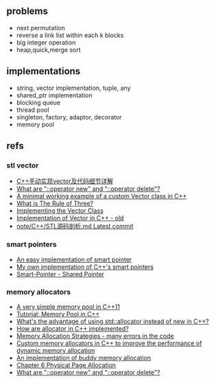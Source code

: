 ## problems
- next permutation
- reverse a link list within each k blocks
- big integer operation
- heap,quick,merge sort

## implementations
- string, vector implementation, tuple, any
- shared_ptr implementation
- blocking queue
- thread pool
- singleton, factory, adaptor, decorator
- memory pool


## refs

### stl vector
- [C++手动实现vector及代码细节详解](https://blog.csdn.net/weixin_50941083/article/details/122354948)
- [What are "::operator new" and "::operator delete"?](https://stackoverflow.com/questions/10513425/what-are-operator-new-and-operator-delete)
- [A minimal working example of a custom Vector class in C++](https://zshn25.github.io/c++-vector-mwe-tutorial/)
- [What is The Rule of Three?](https://stackoverflow.com/questions/4172722/what-is-the-rule-of-three/4172724#4172724)
- [Implementing the Vector Class](https://www.cs.odu.edu/~zeil/cs361/latest/Public/vectorImpl/index.html)
- [Implementation of Vector in C++ - old](https://stackoverflow.com/questions/5159061/implementation-of-vector-in-c)
- [note/C++/STL源码剖析.md Latest commit](https://github.com/arkingc/note/blob/master/C++/STL%E6%BA%90%E7%A0%81%E5%89%96%E6%9E%90.md)

### smart pointers
- [An easy implementation of smart pointer](https://gist.github.com/tarao/488676)
- [My own implementation of C++'s smart pointers](https://github.com/X-czh/smart_ptr)
- [Smart-Pointer - Shared Pointer](https://lokiastari.com/posts/Smart-Pointer-SharedPointer)

### memory allocators
- [A very simple memory pool in C++11](https://thinkingeek.com/2017/11/19/simple-memory-pool/)
- [Tutorial: Memory Pool in C++](http://www.mario-konrad.ch/blog/programming/cpp-memory_pool.html)
- [What's the advantage of using std::allocator instead of new in C++?](https://stackoverflow.com/questions/31358804/whats-the-advantage-of-using-stdallocator-instead-of-new-in-c)
- [How are allocator in C++ implemented?](https://stackoverflow.com/questions/52255327/how-are-allocator-in-c-implemented)
- [Memory Allocation Strategies - many errors in the code](https://www.gingerbill.org/series/memory-allocation-strategies/)
- [Custom memory allocators in C++ to improve the performance of dynamic memory allocation](https://github.com/mtrebi/memory-allocators)
- [An implementation of buddy memory allocation](https://github.com/evanw/buddy-malloc)
- [Chapter 6  Physical Page Allocation](https://www.kernel.org/doc/gorman/html/understand/understand009.html)
- [What are "::operator new" and "::operator delete"?](https://stackoverflow.com/questions/10513425/what-are-operator-new-and-operator-delete)